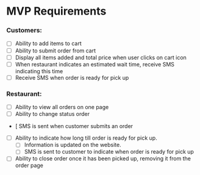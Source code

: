 # MVP Requirements

### Customers:
*   [ ] Ability to add items to cart
*   [ ] Ability to submit order from cart
*   [ ] Display all items added and total price when user clicks on cart icon
*   [ ] When restaurant indicates an estimated wait time, receive SMS indicating this time
*   [ ] Receive SMS when order is ready for pick up

### Restaurant:
*   [ ] Ability to view all orders on one page
*   [ ] Ability to change status order
*   [  SMS is sent when customer submits an order
*   [ ] Ability to indicate how long till order is ready for pick up.
  *   [ ] Information is updated on the website.
  *   [ ] SMS is sent to customer to indicate when order is ready for pick up
*   [ ] Ability to close order once it has been picked up, removing it from the order page 
